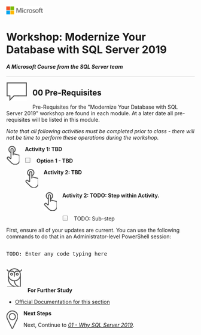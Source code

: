 ![](../graphics/microsoftlogo.png)

# Workshop: Modernize Your Database with SQL Server 2019

#### <i>A Microsoft Course from the SQL Server team</i>

<p style="border-bottom: 1px solid lightgrey;"></p>

<img style="float: left; margin: 0px 15px 15px 0px;" src="../graphics/textbubble.png"> <h2>00 Pre-Requisites</h2>

Pre-Requisites for the "Modernize Your Database with SQL Server 2019" workshop are found in each module. At a later date all pre-requisites will be listed in this module.

*Note that all following activities must be completed prior to class - there will not be time to perform these operations during the workshop.*

<p><img style="float: left; margin: 0px 15px 15px 0px;" src="../graphics/point1.png"><b>Activity 1: TBD</b></p>

<p><img style="float: left; margin: 0px 15px 15px 0px;" src="../graphics/checkbox.png"><b>Option 1 - TBD</b></p>

<p><img style="float: left; margin: 0px 15px 15px 0px;" src="../graphics/point1.png"><b>Activity 2: TBD</b></p>
<br>

<p><img style="float: left; margin: 0px 15px 15px 0px;" src="../graphics/point1.png"><b>Activity 2: TODO: Step within Activity.</b></p>
<br>

<p><img style="float: left; margin: 0px 15px 15px 0px;" src="../graphics/checkbox.png">TODO: Sub-step<p>

First, ensure all of your updates are current. You can use the following commands to do that in an Administrator-level PowerShell session:

<pre>

TODO: Enter any code typing here

</pre>

<p><img style="margin: 0px 15px 15px 0px;" src="../graphics/owl.png"><b>For Further Study</b></p>
<ul>
    <li><a href="url" target="_blank">Official Documentation for this section</a></li>
</ul>

<p><img style="float: left; margin: 0px 15px 15px 0px;" src="../graphics/geopin.png"><b >Next Steps</b></p>

Next, Continue to <a href="ModernizeSQL2019/01-WhySQL2019.md" target="_blank"><i> 01 - Why SQL Server 2019</i></a>.

